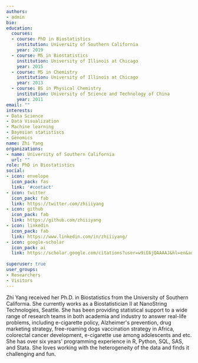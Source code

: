 ```yaml
---
authors:
- admin
bio: 
education:
  courses:
  - course: PhD in Biostatistics
    institution: University of Southern California
    year: 2019
  - course: MS in Biostatistics
    institution: University of Illinois at Chicago
    year: 2015  
  - course: MS in Chemistry
    institution: University of Illinois at Chicago
    year: 2013
  - course: BS in Physical Chemistry
    institution: University of Science and Technology of China
    year: 2011
email: ""
interests:
- Data Science
- Data Visualization
- Machine learning
- Bayesian statistiscs 
- Genomics
name: Zhi Yang
organizations:
- name: University of Southern California
  url: ""
role: PhD in Biostatistics
social:
- icon: envelope
  icon_pack: fas
  link: '#contact'
- icon: twitter
  icon_pack: fab
  link: https://twitter.com/zhiiiyang
- icon: github
  icon_pack: fab
  link: https://github.com/zhiiiyang
- icon: linkedin
  icon_pack: fab
  link: https://www.linkedin.com/in/zhiiiyang/
- icon: google-scholar
  icon_pack: ai
  link: https://scholar.google.com/citations?user=w9iE6jQAAAAJ&hl=en&authuser=1
  
superuser: true
user_groups:
- Researchers
- Visitors
---
```


Zhi Yang received her Ph.D. in Biostatistics from the University of Southern California. She currently works as a Biostatistician II at NanoString Technologies, Seattle. She has been providing statistical support to a wide range of research teams in both academia and industry to answer real-life problems, including e-cigarette policy, Alzheimer's prevention, drug marketing strategy, free-roaming dogs vaccination strategy in Africa, colorectal cancer development, e-cigarette use among adolescents and etc. She has over six years' programming experience in R, Python, SQL, SAS, and Stata. She loves working with the heterogeneity of the data and finds it challenging and fun. 